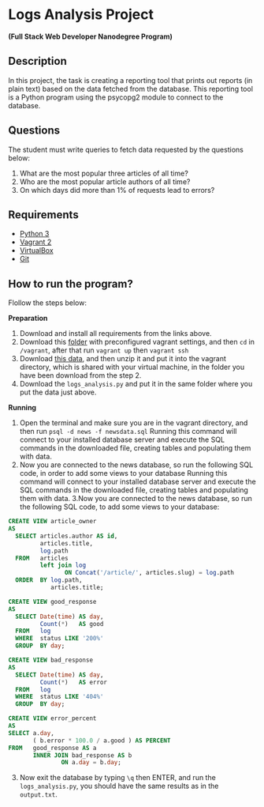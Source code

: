# Logs Analysis Project 
**(Full Stack Web Developer Nanodegree Program)**

## Description
In this project, the task is creating a reporting tool that prints out reports (in plain text) based on the data fetched from the database. This reporting tool is a Python program using the psycopg2 module to connect to the database.

## Questions
The student must write queries to fetch data requested by the questions below:

1. What are the most popular three articles of all time?
2. Who are the most popular article authors of all time?
3. On which days did more than 1% of requests lead to errors?

## Requirements
* [Python 3](https://www.python.org/downloads/)
* [Vagrant 2](https://www.vagrantup.com/downloads.html)
* [VirtualBox](https://www.virtualbox.org/wiki/Downloads)
* [Git](https://git-scm.com/downloads)

## How to run the program?
Flollow the steps below:

**Preparation**
1. Download and install all requirements from the links above.
2. Download this [folder](https://s3.amazonaws.com/video.udacity-data.com/topher/2017/June/5948287e_fsnd-virtual-machine/fsnd-virtual-machine.zip) with preconfigured vagrant settings, and then `cd` in `/vagrant`, after that run `vagrant up` then `vagrant ssh`
3. Download [this data](https://d17h27t6h515a5.cloudfront.net/topher/2016/August/57b5f748_newsdata/newsdata.zip), and then unzip it and put it into the vagrant directory, which is shared with your virtual machine, in the folder you have been download from the step 2.
4. Download the `logs_analysis.py` and put it in the same folder where you put the data just above.

**Running**
1. Open the terminal and make sure you are in the vagrant directory, and then run `psql -d news -f newsdata.sql` Running this command will connect to your installed database server and execute the SQL commands in the downloaded file, creating tables and populating them with data.
2. Now you are connected to the news database, so run the following SQL code, in order to add some views to your database
Running this command will connect to your installed database server and execute the SQL commands in the downloaded file, creating tables and populating them with data.
3.Now you are connected to the news database, so run the following SQL code, to add some views to your database:
```SQL
CREATE VIEW article_owner 
AS 
  SELECT articles.author AS id, 
         articles.title, 
         log.path 
  FROM   articles 
         left join log 
                ON Concat('/article/', articles.slug) = log.path 
  ORDER  BY log.path, 
            articles.title; 
```
```SQL
CREATE VIEW good_response 
AS 
  SELECT Date(time) AS day, 
         Count(*)   AS good 
  FROM   log 
  WHERE  status LIKE '200%' 
  GROUP  BY day; 
```
```SQL
CREATE VIEW bad_response 
AS 
  SELECT Date(time) AS day, 
         Count(*)   AS error 
  FROM   log 
  WHERE  status LIKE '404%' 
  GROUP  BY day; 
  ```
  ```SQL
CREATE VIEW error_percent 
AS 
  SELECT a.day, 
         ( b.error * 100.0 / a.good ) AS PERCENT 
  FROM   good_response AS a 
         INNER JOIN bad_response AS b 
                 ON a.day = b.day; 
  ```
3. Now exit the database by typing `\q` then ENTER, and run the `logs_analysis.py`, you should have the same results as in the `output.txt`.
  





